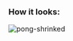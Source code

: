 ### How it looks: ###

![pong-shrinked](https://user-images.githubusercontent.com/23009545/44217848-1467cc00-a181-11e8-8e3b-3530f5c23e03.jpg)
